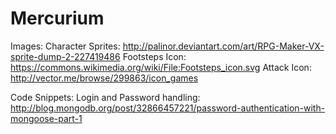 # Mercurium
Images:
Character Sprites: http://palinor.deviantart.com/art/RPG-Maker-VX-sprite-dump-2-227419486
Footsteps Icon: https://commons.wikimedia.org/wiki/File:Footsteps_icon.svg
Attack Icon: http://vector.me/browse/299863/icon_games

Code Snippets:
Login and Password handling: http://blog.mongodb.org/post/32866457221/password-authentication-with-mongoose-part-1
